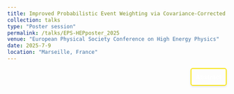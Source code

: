 ```yaml
---
title: Improved Probabilistic Event Weighting via Covariance-Corrected Q-Factors for Signal Isolation $ \| \textit{EPS-HEP}$
collection: talks
type: "Poster session"
permalink: /talks/EPS-HEPposter_2025
venue: "European Physical Society Conference on High Energy Physics"
date: 2025-7-9
location: "Marseille, France"
---
```


<div style="display: flex; align-items: flex-start; justify-content: flex-end; border: 2px solid #f9e40c; padding: 10px; border-radius: 5px; width: fit-content; box-shadow: 0 2px 4px rgba(0, 0, 0, 0.1); margin-left: auto;">
  <p style="margin: 0;">
    <a href="https://indico.in2p3.fr/event/33627/contributions/155232/" style="text-decoration: none; color: #ffffff; font-weight: bold;">
      Abstract
    </a>
  </p>
</div>
